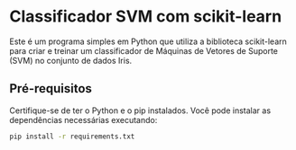 # Classificador SVM com scikit-learn

Este é um programa simples em Python que utiliza a biblioteca scikit-learn para criar e treinar um classificador de Máquinas de Vetores de Suporte (SVM) no conjunto de dados Iris.

## Pré-requisitos

Certifique-se de ter o Python e o pip instalados. Você pode instalar as dependências necessárias executando:

```bash
pip install -r requirements.txt
